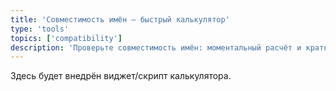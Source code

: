 ```yaml
---
title: 'Совместимость имён — быстрый калькулятор'
type: 'tools'
topics: ['compatibility']
description: 'Проверьте совместимость имён: моментальный расчёт и краткая интерпретация.'
---
```


Здесь будет внедрён виджет/скрипт калькулятора.
